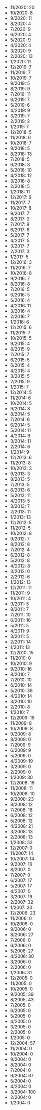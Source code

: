 *  11/2020: 20
*  10/2020: 8
*  9/2020: 11
*  8/2020: 4
*  7/2020: 9
*  6/2020: 4
*  5/2020: 9
*  4/2020: 4
*  3/2020: 9
*  2/2020: 13
*  1/2020: 11
*  12/2019: 7
*  11/2019: 7
*  10/2019: 7
*  9/2019: 5
*  8/2019: 9
*  7/2019: 11
*  6/2019: 7
*  5/2019: 6
*  4/2019: 9
*  3/2019: 7
*  2/2019: 2
*  1/2019: 7
*  12/2018: 5
*  11/2018: 6
*  10/2018: 7
*  9/2018: 5
*  8/2018: 13
*  7/2018: 5
*  6/2018: 8
*  5/2018: 10
*  4/2018: 12
*  3/2018: 8
*  2/2018: 5
*  1/2018: 11
*  12/2017: 6
*  11/2017: 7
*  10/2017: 8
*  9/2017: 7
*  8/2017: 2
*  7/2017: 9
*  6/2017: 6
*  5/2017: 7
*  4/2017: 5
*  3/2017: 7
*  2/2017: 3
*  1/2017: 5
*  12/2016: 3
*  11/2016: 7
*  10/2016: 8
*  9/2016: 7
*  8/2016: 8
*  7/2016: 5
*  6/2016: 5
*  5/2016: 4
*  4/2016: 11
*  3/2016: 4
*  2/2016: 7
*  1/2016: 6
*  12/2015: 6
*  11/2015: 7
*  10/2015: 5
*  9/2015: 4
*  8/2015: 9
*  7/2015: 7
*  6/2015: 5
*  5/2015: 4
*  4/2015: 4
*  3/2015: 5
*  2/2015: 9
*  1/2015: 7
*  12/2014: 5
*  11/2014: 6
*  10/2014: 5
*  9/2014: 8
*  8/2014: 5
*  7/2014: 6
*  6/2014: 5
*  5/2014: 11
*  4/2014: 6
*  3/2014: 11
*  2/2014: 6
*  1/2014: 9
*  12/2013: 6
*  11/2013: 8
*  10/2013: 3
*  9/2013: 3
*  8/2013: 5
*  7/2013: 5
*  6/2013: 6
*  5/2013: 11
*  4/2013: 5
*  3/2013: 7
*  2/2013: 11
*  1/2013: 13
*  12/2012: 5
*  11/2012: 5
*  10/2012: 8
*  9/2012: 7
*  8/2012: 8
*  7/2012: 4
*  6/2012: 8
*  5/2012: 8
*  4/2012: 8
*  3/2012: 0
*  2/2012: 6
*  1/2012: 13
*  12/2011: 11
*  11/2011: 9
*  10/2011: 4
*  9/2011: 5
*  8/2011: 7
*  7/2011: 10
*  6/2011: 16
*  5/2011: 5
*  4/2011: 9
*  3/2011: 5
*  2/2011: 14
*  1/2011: 13
*  12/2010: 15
*  11/2010: 0
*  10/2010: 9
*  9/2010: 16
*  8/2010: 7
*  7/2010: 10
*  6/2010: 14
*  5/2010: 36
*  4/2010: 14
*  3/2010: 10
*  2/2010: 8
*  1/2010: 7
*  12/2009: 16
*  11/2009: 8
*  10/2009: 8
*  9/2009: 8
*  8/2009: 0
*  7/2009: 9
*  6/2009: 9
*  5/2009: 0
*  4/2009: 19
*  3/2009: 0
*  2/2009: 0
*  1/2009: 30
*  12/2008: 16
*  11/2008: 11
*  10/2008: 10
*  9/2008: 23
*  8/2008: 12
*  7/2008: 18
*  6/2008: 12
*  5/2008: 12
*  4/2008: 21
*  3/2008: 13
*  2/2008: 13
*  1/2008: 52
*  12/2007: 0
*  11/2007: 14
*  10/2007: 14
*  9/2007: 16
*  8/2007: 0
*  7/2007: 0
*  6/2007: 17
*  5/2007: 17
*  4/2007: 0
*  3/2007: 19
*  2/2007: 32
*  1/2007: 20
*  12/2006: 23
*  11/2006: 0
*  10/2006: 0
*  9/2006: 0
*  8/2006: 27
*  7/2006: 0
*  6/2006: 0
*  5/2006: 27
*  4/2006: 30
*  3/2006: 0
*  2/2006: 0
*  1/2006: 31
*  12/2005: 0
*  11/2005: 0
*  10/2005: 0
*  9/2005: 39
*  8/2005: 43
*  7/2005: 0
*  6/2005: 0
*  5/2005: 0
*  4/2005: 0
*  3/2005: 0
*  2/2005: 0
*  1/2005: 0
*  12/2004: 57
*  11/2004: 0
*  10/2004: 0
*  9/2004: 0
*  8/2004: 0
*  7/2004: 0
*  6/2004: 67
*  5/2004: 0
*  4/2004: 0
*  3/2004: 100
*  2/2004: 0
*  1/2004: 0